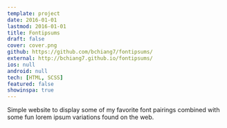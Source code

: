 ```yaml
---
template: project
date: 2016-01-01
lastmod: 2016-01-01
title: Fontipsums
draft: false
cover: cover.png
github: https://github.com/bchiang7/fontipsums/
external: http://bchiang7.github.io/fontipsums/
ios: null
android: null
tech: [HTML, SCSS]
featured: false
showinspa: true
---
```


Simple website to display some of my favorite font pairings combined with some fun lorem ipsum variations found on the web.
